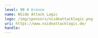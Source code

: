 ```yaml
---
level: 90 # bronze
name: NSide Attack Logic
logo: /img/sponsors/nsideattacklogic.png
uri: https://www.nsideattacklogic.de/
handle: 
---
```

